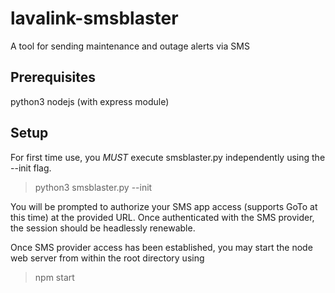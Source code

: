 # lavalink-smsblaster
A tool for sending maintenance and outage alerts via SMS

## Prerequisites
python3
nodejs (with express module)

## Setup
For first time use, you *MUST* execute smsblaster.py independently using the --init flag.
> python3 smsblaster.py --init

You will be prompted to authorize your SMS app access (supports GoTo at this time) at the provided URL. Once authenticated with the SMS provider, the session should be headlessly renewable.

Once SMS provider access has been established, you may start the node web server from within the root directory using
> npm start
